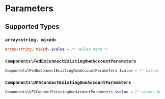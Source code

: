 # Parameters


## Supported Types

### `array<string, mixed>`

```php
array<string, mixed> $value = /* values here */
```

### `Components\FedExConnectExistingOwnAccountParameters`

```php
Components\FedExConnectExistingOwnAccountParameters $value = /* values here */
```

### `Components\UPSConnectExistingOwnAccountParameters`

```php
Components\UPSConnectExistingOwnAccountParameters $value = /* values here */
```

